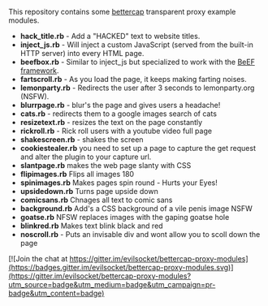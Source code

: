 This repository contains some [bettercap](http://www.bettercap.org/) transparent proxy example modules.

* **hack_title.rb** - Add a "HACKED" text to website titles.
* **inject_js.rb** - Will inject a custom JavaScript (served from the built-in HTTP server) into every HTML page.
* **beefbox.rb** - Similar to inject_js but specialized to work with the [BeEF framework](http://beefproject.com).
* **fartscroll.rb** - As you load the page, it keeps making farting noises.
* **lemonparty.rb** - Redirects the user after 3 seconds to lemonparty.org (NSFW).
* **blurrpage.rb**  - blur's the page and gives users a headache!
* **cats.rb** - redirects them to a google images search of cats
* **resizetext.rb** - resizes the text on the page constantly
* **rickroll.rb** - Rick roll users with a youtube video full page
* **shakescreen.rb**  - shakes the screen
* **cookiestealer.rb** you need to set up a page to capture the get request and alter the plugin to your capture url.
* **slantpage.rb** makes the web page slanty with CSS
* **flipimages.rb** Flips all images 180
* **spinimages.rb** Makes pages spin round - Hurts your Eyes!
* **upsidedown.rb** Turns page upside down
* **comicsans.rb** Chnages all text to comic sans
* **background.rb** Add's a CSS background of a vile penis image NSFW
* **goatse.rb**  NFSW replaces images with the gaping goatse hole
* **blinkred.rb** Makes text blink black and red
* **noscroll.rb** - Puts an invisable div and wont allow you to scoll down the page


[![Join the chat at https://gitter.im/evilsocket/bettercap-proxy-modules](https://badges.gitter.im/evilsocket/bettercap-proxy-modules.svg)](https://gitter.im/evilsocket/bettercap-proxy-modules?utm_source=badge&utm_medium=badge&utm_campaign=pr-badge&utm_content=badge)